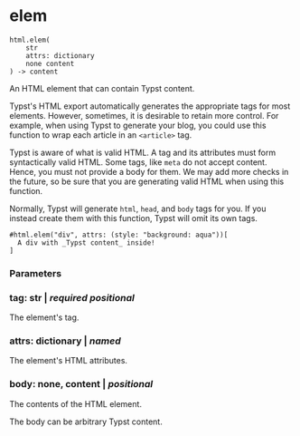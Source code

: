 
# elem

```
html.elem(
    str
    attrs: dictionary
    none content
) -> content
```
An HTML element that can contain Typst content.

Typst's HTML export automatically generates the appropriate tags for
most elements. However, sometimes, it is desirable to retain more
control. For example, when using Typst to generate your blog, you could
use this function to wrap each article in an `<article>` tag.

Typst is aware of what is valid HTML. A tag and its attributes must form
syntactically valid HTML. Some tags, like `meta` do not accept content.
Hence, you must not provide a body for them. We may add more checks in
the future, so be sure that you are generating valid HTML when using
this function.

Normally, Typst will generate `html`, `head`, and `body` tags for you.
If you instead create them with this function, Typst will omit its own
tags.

    #html.elem("div", attrs: (style: "background: aqua"))[
      A div with _Typst content_ inside!
    ]


### Parameters


### tag: str | _required_ _positional_

The element's tag.


### attrs: dictionary | _named_

The element's HTML attributes.


### body: none, content | _positional_

The contents of the HTML element.

The body can be arbitrary Typst content.

